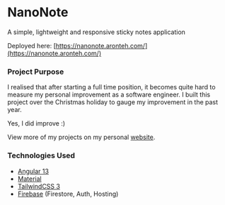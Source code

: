 # NanoNote

A simple, lightweight and responsive sticky notes application

Deployed here: [https://nanonote.aronteh.com/](https://nanonote.aronteh.com/)

### Project Purpose

I realised that after starting a full time position, it becomes quite hard to measure my personal improvement as a software engineer. I built this project over the Christmas holiday to gauge my improvement in the past year.

Yes, I did improve :)

View more of my projects on my personal [website](https://aronteh.com/).

### Technologies Used

- [Angular 13](https://angular.io/)
- [Material](https://material.angular.io/)
- [TailwindCSS 3](https://tailwindcss.com/)
- [Firebase](https://firebase.google.com/) (Firestore, Auth, Hosting)
